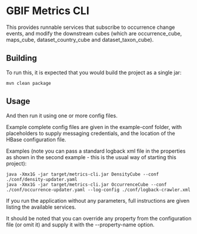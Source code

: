 # GBIF Metrics CLI

This provides runnable services that subscribe to occurrence change events, and modify the downstream cubes (which
are occurrence_cube, maps_cube, dataset_country_cube and dataset_taxon_cube).


## Building
To run this, it is expected that you would build the project as a single jar:
````shell
mvn clean package
````

## Usage
And then run it using one or more config files.

Example complete config files are given in the example-conf folder, with placeholders to supply messaging credentials, and the location of the HBase configuration file.

Examples (note you can pass a standard logback xml file in the properties as shown in the second example - this is the usual way of starting this project):

````shell
java -Xmx1G -jar target/metrics-cli.jar DensityCube --conf ./conf/density-updater.yaml
java -Xmx1G -jar target/metrics-cli.jar OccurrenceCube --conf ./conf/occurrence-updater.yaml --log-config ./conf/logback-crawler.xml
````

If you run the application without any parameters, full instructions are given listing the available services.

It should be noted that you can override any property from the configuration file (or omit it) and supply it with the --property-name option.
